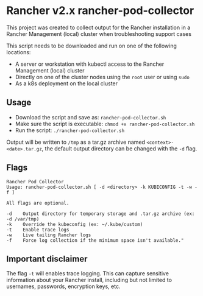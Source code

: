 # Rancher v2.x rancher-pod-collector

This project was created to collect output for the Rancher installation in a Rancher Management (local) cluster when troubleshooting support cases

This script needs to be downloaded and run on one of the following locations:

- A server or workstation with kubectl access to the Rancher Management (local) cluster
- Directly on one of the cluster nodes using the `root` user or using `sudo`
- As a k8s deployment on the local cluster

## Usage

- Download the script and save as: `rancher-pod-collector.sh`
- Make sure the script is executable: `chmod +x rancher-pod-collector.sh`
- Run the script: `./rancher-pod-collector.sh`

Output will be written to `/tmp` as a tar.gz archive named `<context>-<date>.tar.gz`, the default output directory can be changed with the `-d` flag.

## Flags

```
Rancher Pod Collector
Usage: rancher-pod-collector.sh [ -d <directory> -k KUBECONFIG -t -w -f ]

All flags are optional.

-d    Output directory for temporary storage and .tar.gz archive (ex: -d /var/tmp)
-k    Override the kubeconfig (ex: ~/.kube/custom)
-t    Enable trace logs
-w    Live tailing Rancher logs
-f    Force log collection if the minimum space isn't available."
```

## Important disclaimer

The flag `-t` will enables trace logging. This can capture sensitive information about your Rancher install, including but not limited to usernames, passwords, encryption keys, etc.
